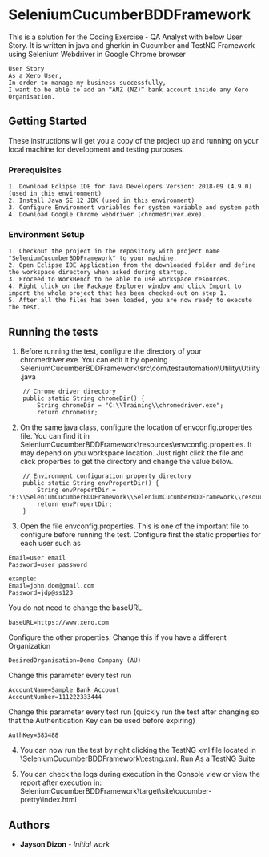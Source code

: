 # SeleniumCucumberBDDFramework

This is a solution for the Coding Exercise - QA Analyst with below User Story.
It is written in java and gherkin in Cucumber and TestNG Framework using Selenium Webdriver in Google Chrome browser
```
User Story
As a Xero User,
In order to manage my business successfully,
I want to be able to add an “ANZ (NZ)” bank account inside any Xero Organisation.
```
## Getting Started

These instructions will get you a copy of the project up and running on your local machine for development and testing purposes.

### Prerequisites

```
1. Download Eclipse IDE for Java Developers Version: 2018-09 (4.9.0) (used in this environment)
2. Install Java SE 12 JDK (used in this environment)
3. Configure Environment variables for system variable and system path
4. Download Google Chrome webdriver (chromedriver.exe).
```

### Environment Setup

```
1. Checkout the project in the repository with project name "SeleniumCucumberBDDFramework" to your machine.
2. Open Eclipse IDE Application from the downloaded folder and define the workspace directory when asked during startup.
3. Proceed to WorkBench to be able to use workspace resources.
4. Right click on the Package Explorer window and click Import to import the whole project that has been checked-out on step 1.
5. After all the files has been loaded, you are now ready to execute the test.
```

## Running the tests

1. Before running the test, configure the directory of your chromedriver.exe.
You can edit it by opening SeleniumCucumberBDDFramework\src\com\testautomation\Utility\Utility.java
```
	// Chrome driver directory
	public static String chromeDir() {
		String chromeDir = "C:\\Training\\chromedriver.exe";
		return chromeDir;
```

2. On the same java class, configure the location of envconfig.properties file.
You can find it in SeleniumCucumberBDDFramework\resources\envconfig.properties. It may depend on you workspace location. 
Just right click the file and click properties to get the directory and change the value below.

```
	// Environment configuration property directory
	public static String envPropertDir() {
		String envPropertDir = "E:\\SeleniumCucumberBDDFramework\\SeleniumCucumberBDDFramework\\resources\\envconfig.properties";
		return envPropertDir;
	}
```

3. Open the file envconfig.properties. This is one of the important file to configure before running the test.
Configure first the static properties for each user such as

```
Email=user email
Password=user password

example:
Email=john.doe@gmail.com
Password=jdp@ss123
```
You do not need to change the baseURL.
```
baseURL=https://www.xero.com

```

Configure the other properties.
Change this if you have a different Organization
```
DesiredOrganisation=Demo Company (AU)

```
Change this parameter every test run 
```
AccountName=Sample Bank Account
AccountNumber=111222333444
```
Change this parameter every test run (quickly run the test after changing so that the Authentication Key can be used before expiring)
```
AuthKey=383488
```

4. You can now run the test by right clicking the TestNG xml file located in \SeleniumCucumberBDDFramework\testng.xml.
Run As a TestNG Suite

5. You can check the logs during execution in the Console view or view the report after execution in:
SeleniumCucumberBDDFramework\target\site\cucumber-pretty\index.html


## Authors

* **Jayson Dizon** - *Initial work*

